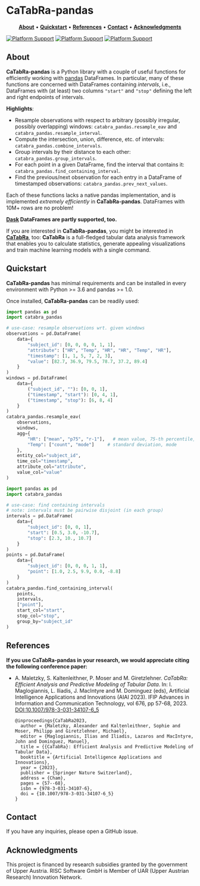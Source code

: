 # CaTabRa-pandas

<p align="center">
  <a href="#About"><b>About</b></a> &bull;
  <a href="#Quickstart"><b>Quickstart</b></a> &bull;
  <a href="#References"><b>References</b></a> &bull;
  <a href="#Contact"><b>Contact</b></a> &bull;
  <a href="#Acknowledgments"><b>Acknowledgments</b></a>
</p>

[![Platform Support](https://img.shields.io/badge/python->=3.6-blue)]()
[![Platform Support](https://img.shields.io/badge/pandas->=1.0-blue)]()
[![Platform Support](https://img.shields.io/badge/platform-Linux%20|%20Windows%20|%20MacOS-blue)]()

## About

**CaTabRa-pandas** is a Python library with a couple of useful functions for efficiently working with [pandas](https://pandas.pydata.org/) DataFrames. In particular, many of these functions are concerned with DataFrames containing *intervals*, i.e., DataFrames with (at least) two columns `"start"` and `"stop"` defining the left and right endpoints of intervals.

**Highlights**:
* Resample observations with respect to arbitrary (possibly irregular, possibly overlapping) windows: `catabra_pandas.resample_eav` and `catabra_pandas.resample_interval`.
* Compute the intersection, union, difference, etc. of intervals: `catabra_pandas.combine_intervals`.
* Group intervals by their distance to each other: `catabra_pandas.group_intervals`.
* For each point in a given DataFrame, find the interval that contains it: `catabra_pandas.find_containing_interval`.
* Find the previous/next observation for each entry in a DataFrame of timestamped observations: `catabra_pandas.prev_next_values`.

Each of these functions lacks a native pandas implementation, and is implemented *extremely efficiently* in **CaTabRa-pandas**. DataFrames with 10M+ rows are no problem!

**[Dask](https://docs.dask.org/en/stable/index.html) DataFrames are partly supported, too.**

If you are interested in **CaTabRa-pandas**, you might be interested in **[CaTabRa](https://github.com/risc-mi/catabra)**, too: **CaTabRa** is a full-fledged tabular data analysis framework that enables you to calculate statistics, generate appealing visualizations and train machine learning models with a single command.

## Quickstart

**CaTabRa-pandas** has minimal requirements and can be installed in every environment with Python >= 3.6 and pandas >= 1.0.

Once installed, **CaTabRa-pandas** can be readily used:

```python
import pandas as pd
import catabra_pandas

# use-case: resample observations wrt. given windows
observations = pd.DataFrame(
    data={
        "subject_id": [0, 0, 0, 0, 1, 1],
        "attribute": ["HR", "Temp", "HR", "HR", "Temp", "HR"],
        "timestamp": [1, 1, 5, 7, 2, 3],
        "value": [82.7, 36.9, 79.5, 78.7, 37.2, 89.4]
    }
)
windows = pd.DataFrame(
    data={
        ("subject_id", ""): [0, 0, 1],
        ("timestamp", "start"): [0, 4, 1],
        ("timestamp", "stop"): [6, 8, 4]
    }
)
catabra_pandas.resample_eav(
    observations,
    windows,
    agg={
        "HR": ["mean", "p75", "r-1"],   # mean value, 75-th percentile, last observed value
        "Temp": ["count", "mode"]     # standard deviation, mode
    },
    entity_col="subject_id",
    time_col="timestamp",
    attribute_col="attribute",
    value_col="value"
)
```

```python
import pandas as pd
import catabra_pandas

# use-case: find containing intervals
# note: intervals must be pairwise disjoint (in each group)
intervals = pd.DataFrame(
    data={
        "subject_id": [0, 0, 1],
        "start": [0.5, 3.0, -10.7],
        "stop": [2.3, 10., 10.7]
    }
)
points = pd.DataFrame(
    data={
        "subject_id": [0, 0, 0, 1, 1],
        "point": [1.0, 2.5, 9.9, 0.0, -8.8]
    }
)
catabra_pandas.find_containing_interval(
    points,
    intervals,
    ["point"],
    start_col="start",
    stop_col="stop",
    group_by="subject_id"
)
```

## References

**If you use CaTabRa-pandas in your research, we would appreciate citing the following conference paper:**

* A. Maletzky, S. Kaltenleithner, P. Moser and M. Giretzlehner.
  *CaTabRa: Efficient Analysis and Predictive Modeling of Tabular Data*. In: I. Maglogiannis, L. Iliadis, J. MacIntyre
  and M. Dominguez (eds), Artificial Intelligence Applications and Innovations (AIAI 2023). IFIP Advances in
  Information and Communication Technology, vol 676, pp 57-68, 2023.
  [DOI:10.1007/978-3-031-34107-6_5](https://doi.org/10.1007/978-3-031-34107-6_5)

  ```
  @inproceedings{CaTabRa2023,
    author = {Maletzky, Alexander and Kaltenleithner, Sophie and Moser, Philipp and Giretzlehner, Michael},
    editor = {Maglogiannis, Ilias and Iliadis, Lazaros and MacIntyre, John and Dominguez, Manuel},
    title = {{CaTabRa}: Efficient Analysis and Predictive Modeling of Tabular Data},
    booktitle = {Artificial Intelligence Applications and Innovations},
    year = {2023},
    publisher = {Springer Nature Switzerland},
    address = {Cham},
    pages = {57--68},
    isbn = {978-3-031-34107-6},
    doi = {10.1007/978-3-031-34107-6_5}
  }
  ```

## Contact

If you have any inquiries, please open a GitHub issue.

## Acknowledgments

This project is financed by research subsidies granted by the government of Upper Austria. RISC Software GmbH is Member
of UAR (Upper Austrian Research) Innovation Network.